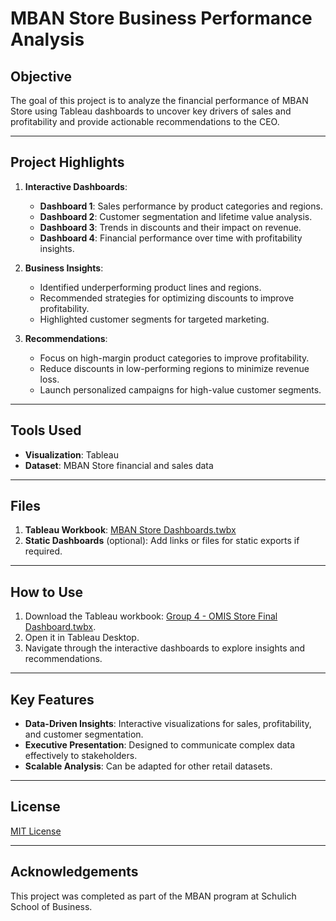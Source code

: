 # MBAN Store Business Performance Analysis

## Objective
The goal of this project is to analyze the financial performance of MBAN Store using Tableau dashboards to uncover key drivers of sales and profitability and provide actionable recommendations to the CEO.

---

## Project Highlights
1. **Interactive Dashboards**:
   - **Dashboard 1**: Sales performance by product categories and regions.
   - **Dashboard 2**: Customer segmentation and lifetime value analysis.
   - **Dashboard 3**: Trends in discounts and their impact on revenue.
   - **Dashboard 4**: Financial performance over time with profitability insights.

2. **Business Insights**:
   - Identified underperforming product lines and regions.
   - Recommended strategies for optimizing discounts to improve profitability.
   - Highlighted customer segments for targeted marketing.

3. **Recommendations**:
   - Focus on high-margin product categories to improve profitability.
   - Reduce discounts in low-performing regions to minimize revenue loss.
   - Launch personalized campaigns for high-value customer segments.

---

## Tools Used
- **Visualization**: Tableau
- **Dataset**: MBAN Store financial and sales data

---

## Files
1. **Tableau Workbook**: [MBAN Store Dashboards.twbx](./Group%204%20-%20OMIS%20Store%20Final%20Dashboard.twbx)
2. **Static Dashboards** (optional): Add links or files for static exports if required.

---

## How to Use
1. Download the Tableau workbook: [Group 4 - OMIS Store Final Dashboard.twbx](./Group%204%20-%20OMIS%20Store%20Final%20Dashboard.twbx).
2. Open it in Tableau Desktop.
3. Navigate through the interactive dashboards to explore insights and recommendations.

---

## Key Features
- **Data-Driven Insights**: Interactive visualizations for sales, profitability, and customer segmentation.
- **Executive Presentation**: Designed to communicate complex data effectively to stakeholders.
- **Scalable Analysis**: Can be adapted for other retail datasets.

---

## License
[MIT License](./LICENSE)

---

## Acknowledgements
This project was completed as part of the MBAN program at Schulich School of Business.
